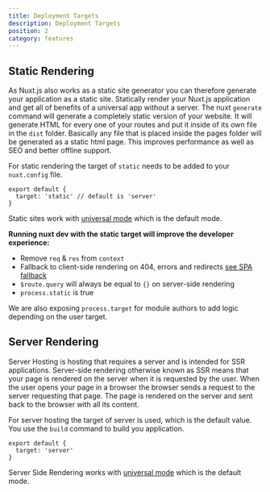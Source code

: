 ```yaml
---
title: Deployment Targets
description: Deployment Targets
position: 2
category: features
---
```


## Static Rendering

As Nuxt.js also works as a static site generator you can therefore generate your application as a static site. Statically render your Nuxt.js application and get all of benefits of a universal app without a server. The nuxt `generate` command will generate a completely static version of your website. It will generate HTML for every one of your routes and put it inside of its own file in the `dist` folder. Basically any file that is placed inside the pages folder will be generated as a static html page. This improves performance as well as SEO and better offline support.

For static rendering the target of `static` needs to be added to your `nuxt.config` file.

```js{}[nuxt.config.js]
export default {
  target: 'static' // default is 'server'
}
```

<base-alert type="info">

Static sites work with [universal mode](https://nuxtjs.org/guides/features/rendering-modes#universal) which is the default mode.

</base-alert>

**Running nuxt dev with the static target will improve the developer experience:**

- Remove `req` & `res` from `context`
- Fallback to client-side rendering on 404, errors and redirects [see SPA fallback](./guides/concepts/static-site-generation#spa-fallback)
- `$route.query` will always be equal to `{}` on server-side rendering
- `process.static` is true

<base-alert type="info">

We are also exposing `process.target` for module authors to add logic depending on the user target.

</base-alert>

## Server Rendering

Server Hosting is hosting that requires a server and is intended for SSR applications. Server-side rendering otherwise known as SSR means that your page is rendered on the server when it is requested by the user. When the user opens your page in a browser the browser sends a request to the server requesting that page. The page is rendered on the server and sent back to the browser with all its content.

For server hosting the target of server is used, which is the default value. You use the `build` command to build you application.

```js{}[nuxt.config.js]
export default {
  target: 'server'
}
```

<base-alert type="info">

Server Side Rendering works with [universal mode](https://nuxtjs.org/guides/features/rendering-modes#universal) which is the default mode.

</base-alert>
